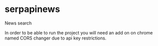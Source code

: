# serpapinews
News search

In order to be able to run the project you will need an add on on chrome named CORS changer due to api key restrictions.
